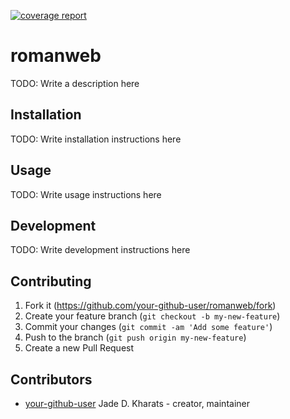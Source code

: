[![coverage report](https://gitlab.com/JadeKharats/romanweb.cr/badges/develop/coverage.svg)](https://gitlab.com/JadeKharats/romanweb.cr/commits/develop)

# romanweb

TODO: Write a description here

## Installation

TODO: Write installation instructions here

## Usage

TODO: Write usage instructions here

## Development

TODO: Write development instructions here

## Contributing

1. Fork it (<https://github.com/your-github-user/romanweb/fork>)
2. Create your feature branch (`git checkout -b my-new-feature`)
3. Commit your changes (`git commit -am 'Add some feature'`)
4. Push to the branch (`git push origin my-new-feature`)
5. Create a new Pull Request

## Contributors

- [your-github-user](https://github.com/your-github-user) Jade D. Kharats - creator, maintainer

